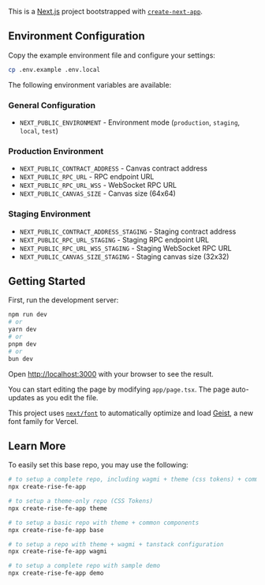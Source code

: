 This is a [Next.js](https://nextjs.org) project bootstrapped with [`create-next-app`](https://nextjs.org/docs/app/api-reference/cli/create-next-app).

## Environment Configuration

Copy the example environment file and configure your settings:

```bash
cp .env.example .env.local
```

The following environment variables are available:

### General Configuration
- `NEXT_PUBLIC_ENVIRONMENT` - Environment mode (`production`, `staging`, `local`, `test`)

### Production Environment
- `NEXT_PUBLIC_CONTRACT_ADDRESS` - Canvas contract address
- `NEXT_PUBLIC_RPC_URL` - RPC endpoint URL
- `NEXT_PUBLIC_RPC_URL_WSS` - WebSocket RPC URL
- `NEXT_PUBLIC_CANVAS_SIZE` - Canvas size (64x64)

### Staging Environment  
- `NEXT_PUBLIC_CONTRACT_ADDRESS_STAGING` - Staging contract address
- `NEXT_PUBLIC_RPC_URL_STAGING` - Staging RPC endpoint URL
- `NEXT_PUBLIC_RPC_URL_WSS_STAGING` - Staging WebSocket RPC URL
- `NEXT_PUBLIC_CANVAS_SIZE_STAGING` - Staging canvas size (32x32)

## Getting Started

First, run the development server:

```bash
npm run dev
# or
yarn dev
# or
pnpm dev
# or
bun dev
```

Open [http://localhost:3000](http://localhost:3000) with your browser to see the result.

You can start editing the page by modifying `app/page.tsx`. The page auto-updates as you edit the file.

This project uses [`next/font`](https://nextjs.org/docs/app/building-your-application/optimizing/fonts) to automatically optimize and load [Geist](https://vercel.com/font), a new font family for Vercel.

## Learn More

To easily set this base repo, you may use the following:

```bash
# to setup a complete repo, including wagmi + theme (css tokens) + common components
npx create-rise-fe-app

# to setup a theme-only repo (CSS Tokens)
npx create-rise-fe-app theme

# to setup a basic repo with theme + common components
npx create-rise-fe-app base

# to setup a repo with theme + wagmi + tanstack configuration
npx create-rise-fe-app wagmi

# to setup a complete repo with sample demo
npx create-rise-fe-app demo

```
